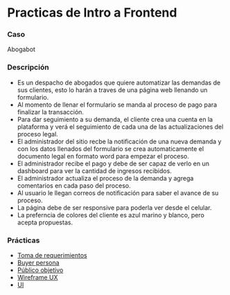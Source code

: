 # Practicas de Intro a Frontend
### Caso
Abogabot
### Descripción
- Es un despacho de abogados que quiere automatizar las demandas de sus clientes, esto lo harán a traves de una página web llenando un formulario.
- Al momento de llenar el formulario se manda al proceso de pago para finalizar la transacción.
- Para dar seguimiento a su demanda, el cliente crea una cuenta en la plataforma y verá el seguimiento de cada una de las actualizaciones del proceso legal.
- El administrador del sitio recbe la notificación de una nueva demanda y con los datos llenados del formulario se crea automaticamente el documento  legal en formato word para empezar el proceso.
- El administrador recibe el pago y debe de ser capaz de verlo en un dashboard para ver la cantidad de ingresos recibidos.
- El administrador actualiza el proceso de la demanda y agrega comentarios en cada paso del proceso.
- Al usuario le llegan correos de notificación para saber el avance de su proceso.
- La página debe de ser responsive para poderla ver desde el celular.
- La preferncia de colores del cliente es azul marino y blanco, pero acepta propuestas.

### Prácticas
- [Toma de requerimientos](https://github.com/JLuisPrz/FrontEnd-Mission/blob/main/01-INTRO/1.-%20Toma%20de%20requerimientos.pdf)
- [Buyer persona](https://github.com/JLuisPrz/FrontEnd-Mission/blob/main/01-INTRO/2.-%20Buyer%20persona.pdf)
- [Público objetivo](https://github.com/JLuisPrz/FrontEnd-Mission/blob/main/01-INTRO/3.-%20P%C3%BAblico%20objetivo.pdf)
- [Wireframe UX](https://www.figma.com/file/7hXArMMRLpNzMUviLNCb0n/Abogabot?node-id=22%3A71)
- [UI](https://www.figma.com/file/7hXArMMRLpNzMUviLNCb0n/Abogabot?node-id=72%3A3705)
